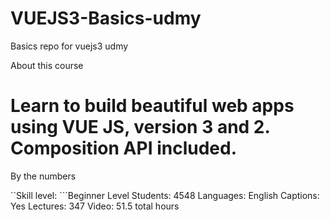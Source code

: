 # VUEJS3-Basics-udmy
Basics repo for vuejs3 udmy

About this course

# Learn to build beautiful web apps using VUE JS, version 3 and 2. Composition API included.
By the numbers

``Skill level:    ```Beginner Level
Students:       4548
Languages:      English
Captions:       Yes
Lectures:       347
Video:          51.5 total hours
